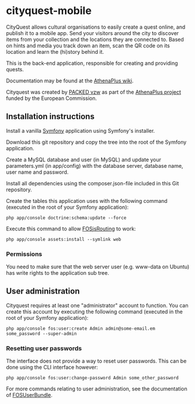 # cityquest-mobile
 CityQuest allows cultural organisations to easily create a quest online, and publish it to a mobile app.   Send your visitors around the city to discover items from your collection and the locations they are connected to.   Based on hints and media you track down an item, scan the QR code on its location and learn the (hi)story behind it.
 
 This is the back-end application, responsible for creating and providing quests.
 
 Documentation may be found at the [AthenaPlus wiki](http://wiki.athenaplus.eu/index.php/CityQuest).
 
 Cityquest was created by [PACKED vzw](http://packed.be/) as part of the [AthenaPlus project](http://www.athenaplus.eu/) funded by the European Commission.


## Installation instructions
Install a vanilla [Symfony](https://symfony.com/) application using Symfony's installer.

Download this git repository and copy the tree into the root of the Symfony application.

Create a MySQL database and user (in MySQL) and update your parameters.yml (in app/config) with the database server, database name, user name and password.

Install all dependencies using the composer.json-file included in this Git repository.

Create the tables this application uses with the following command (executed in the root of your Symfony application):
```
php app/console doctrine:schema:update --force
```

Execute this command to allow [FOSjsRouting](https://github.com/FriendsOfSymfony/FOSJsRoutingBundle/blob/master/Resources/doc/index.md) to work:
```
php app/console assets:install --symlink web
```

### Permissions
You need to make sure that the web server user (e.g. www-data on Ubuntu) has write rights to the application sub tree.

## User administration
Cityquest requires at least one "administrator" account to function. You can create this account by executing the following command (executed in the root of your Symfony application):
```
php app/console fos:user:create Admin admin@some-email.em some_password --super-admin
```

### Resetting user passwords
The interface does not provide a way to reset user passwords. This can be done using the CLI interface however:
```
php app/console fos:user:change-password Admin some_other_password
```

For more commands relating to user administration, see the documentation of [FOSUserBundle](https://symfony.com/doc/master/bundles/FOSUserBundle/command_line_tools.html).

